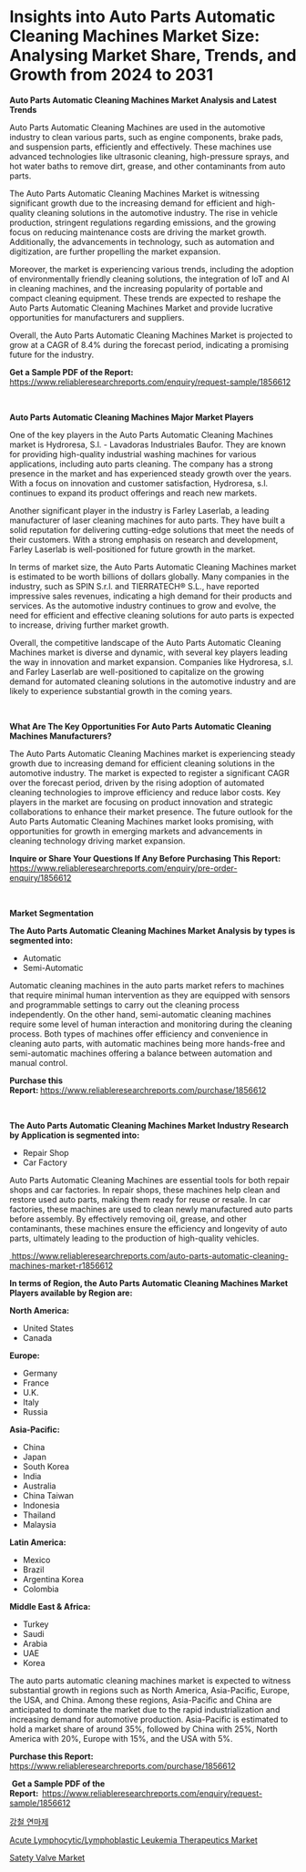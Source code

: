 <p><h1>Insights into Auto Parts Automatic Cleaning Machines Market Size: Analysing Market Share, Trends, and Growth from 2024 to 2031</h1></p><p><strong>Auto Parts Automatic Cleaning Machines Market Analysis and Latest Trends</strong></p>
<p><p>Auto Parts Automatic Cleaning Machines are used in the automotive industry to clean various parts, such as engine components, brake pads, and suspension parts, efficiently and effectively. These machines use advanced technologies like ultrasonic cleaning, high-pressure sprays, and hot water baths to remove dirt, grease, and other contaminants from auto parts.</p><p>The Auto Parts Automatic Cleaning Machines Market is witnessing significant growth due to the increasing demand for efficient and high-quality cleaning solutions in the automotive industry. The rise in vehicle production, stringent regulations regarding emissions, and the growing focus on reducing maintenance costs are driving the market growth. Additionally, the advancements in technology, such as automation and digitization, are further propelling the market expansion.</p><p>Moreover, the market is experiencing various trends, including the adoption of environmentally friendly cleaning solutions, the integration of IoT and AI in cleaning machines, and the increasing popularity of portable and compact cleaning equipment. These trends are expected to reshape the Auto Parts Automatic Cleaning Machines Market and provide lucrative opportunities for manufacturers and suppliers.</p><p>Overall, the Auto Parts Automatic Cleaning Machines Market is projected to grow at a CAGR of 8.4% during the forecast period, indicating a promising future for the industry.</p></p>
<p><strong>Get a Sample PDF of the Report:&nbsp;</strong> <a href="https://www.reliableresearchreports.com/enquiry/request-sample/1856612">https://www.reliableresearchreports.com/enquiry/request-sample/1856612</a></p>
<p>&nbsp;</p>
<p><strong>Auto Parts Automatic Cleaning Machines Major Market Players</strong></p>
<p><p>One of the key players in the Auto Parts Automatic Cleaning Machines market is Hydroresa, S.l. - Lavadoras Industriales Baufor. They are known for providing high-quality industrial washing machines for various applications, including auto parts cleaning. The company has a strong presence in the market and has experienced steady growth over the years. With a focus on innovation and customer satisfaction, Hydroresa, s.l. continues to expand its product offerings and reach new markets. </p><p>Another significant player in the industry is Farley Laserlab, a leading manufacturer of laser cleaning machines for auto parts. They have built a solid reputation for delivering cutting-edge solutions that meet the needs of their customers. With a strong emphasis on research and development, Farley Laserlab is well-positioned for future growth in the market.</p><p>In terms of market size, the Auto Parts Automatic Cleaning Machines market is estimated to be worth billions of dollars globally. Many companies in the industry, such as SPIN S.r.l. and TIERRATECH® S.L., have reported impressive sales revenues, indicating a high demand for their products and services. As the automotive industry continues to grow and evolve, the need for efficient and effective cleaning solutions for auto parts is expected to increase, driving further market growth.</p><p>Overall, the competitive landscape of the Auto Parts Automatic Cleaning Machines market is diverse and dynamic, with several key players leading the way in innovation and market expansion. Companies like Hydroresa, s.l. and Farley Laserlab are well-positioned to capitalize on the growing demand for automated cleaning solutions in the automotive industry and are likely to experience substantial growth in the coming years.</p></p>
<p>&nbsp;</p>
<p><strong>What Are The Key Opportunities For Auto Parts Automatic Cleaning Machines Manufacturers?</strong></p>
<p><p>The Auto Parts Automatic Cleaning Machines market is experiencing steady growth due to increasing demand for efficient cleaning solutions in the automotive industry. The market is expected to register a significant CAGR over the forecast period, driven by the rising adoption of automated cleaning technologies to improve efficiency and reduce labor costs. Key players in the market are focusing on product innovation and strategic collaborations to enhance their market presence. The future outlook for the Auto Parts Automatic Cleaning Machines market looks promising, with opportunities for growth in emerging markets and advancements in cleaning technology driving market expansion.</p></p>
<p><strong>Inquire or Share Your Questions If Any Before Purchasing This Report:</strong> <a href="https://www.reliableresearchreports.com/enquiry/pre-order-enquiry/1856612">https://www.reliableresearchreports.com/enquiry/pre-order-enquiry/1856612</a></p>
<p>&nbsp;</p>
<p><strong>Market Segmentation</strong></p>
<p><strong>The Auto Parts Automatic Cleaning Machines Market Analysis by types is segmented into:</strong></p>
<p><ul><li>Automatic</li><li>Semi-Automatic</li></ul></p>
<p><p>Automatic cleaning machines in the auto parts market refers to machines that require minimal human intervention as they are equipped with sensors and programmable settings to carry out the cleaning process independently. On the other hand, semi-automatic cleaning machines require some level of human interaction and monitoring during the cleaning process. Both types of machines offer efficiency and convenience in cleaning auto parts, with automatic machines being more hands-free and semi-automatic machines offering a balance between automation and manual control.</p></p>
<p><strong>Purchase this Report:&nbsp;</strong><a href="https://www.reliableresearchreports.com/purchase/1856612">https://www.reliableresearchreports.com/purchase/1856612</a></p>
<p>&nbsp;</p>
<p><strong>The Auto Parts Automatic Cleaning Machines Market Industry Research by Application is segmented into:</strong></p>
<p><ul><li>Repair Shop</li><li>Car Factory</li></ul></p>
<p><p>Auto Parts Automatic Cleaning Machines are essential tools for both repair shops and car factories. In repair shops, these machines help clean and restore used auto parts, making them ready for reuse or resale. In car factories, these machines are used to clean newly manufactured auto parts before assembly. By effectively removing oil, grease, and other contaminants, these machines ensure the efficiency and longevity of auto parts, ultimately leading to the production of high-quality vehicles.</p></p>
<p><a href="https://www.reliableresearchreports.com/auto-parts-automatic-cleaning-machines-market-r1856612">&nbsp;https://www.reliableresearchreports.com/auto-parts-automatic-cleaning-machines-market-r1856612</a></p>
<p><strong>In terms of Region, the Auto Parts Automatic Cleaning Machines Market Players available by Region are:</strong></p>
<p>
    <p> <strong> North America: </strong>
        <ul>
            <li>United States</li>
            <li>Canada</li>
        </ul>
        </p> 
    <p> <strong> Europe: </strong>
        <ul>
            <li>Germany</li>
            <li>France</li>
            <li>U.K.</li>
            <li>Italy</li>
            <li>Russia</li>
        </ul>
        </p> 
    <p> <strong> Asia-Pacific: </strong>
        <ul>
            <li>China</li>
            <li>Japan</li>
            <li>South Korea</li>
            <li>India</li>
            <li>Australia</li>
            <li>China Taiwan</li>
            <li>Indonesia</li>
            <li>Thailand</li>
            <li>Malaysia</li>
        </ul>
        </p> 
    <p> <strong> Latin America: </strong>
        <ul>
            <li>Mexico</li>
            <li>Brazil</li>
            <li>Argentina Korea</li>
            <li>Colombia</li>
        </ul>
        </p> 
    <p> <strong> Middle East & Africa: </strong>
        <ul>
            <li>Turkey</li>
            <li>Saudi</li>
            <li>Arabia</li>
            <li>UAE</li>
            <li>Korea</li>
        </ul>
    </p>
    </p>
<p><p>The auto parts automatic cleaning machines market is expected to witness substantial growth in regions such as North America, Asia-Pacific, Europe, the USA, and China. Among these regions, Asia-Pacific and China are anticipated to dominate the market due to the rapid industrialization and increasing demand for automotive production. Asia-Pacific is estimated to hold a market share of around 35%, followed by China with 25%, North America with 20%, Europe with 15%, and the USA with 5%.</p></p>
<p><strong>Purchase this Report: </strong><a href="https://www.reliableresearchreports.com/purchase/1856612">https://www.reliableresearchreports.com/purchase/1856612</a></p>
<p>&nbsp;<strong>Get a Sample PDF of the Report:&nbsp;&nbsp;</strong><a href="https://www.reliableresearchreports.com/enquiry/request-sample/1856612">https://www.reliableresearchreports.com/enquiry/request-sample/1856612</a></p>
<p><strong></strong></p>
<p><p><a href="https://github.com/sougarounis/Market-Research-Report-List-3/blob/main/746392663936.md">강철 연마제</a></p><p><a href="https://www.linkedin.com/pulse/acute-lymphocyticlymphoblastic-leukemia-therapeutics-market-el8fc?trackingId=aURav0m6zbrYwZQSdjEmqg%3D%3D">Acute Lymphocytic/Lymphoblastic Leukemia Therapeutics Market</a></p><p><a href="https://www.linkedin.com/pulse/satety-valve-market-insights-cagr-trends-growth-strategies-vo0mf?trackingId=oR3yJl6OxqNeAlp78LPu5Q%3D%3D">Satety Valve Market</a></p></p>